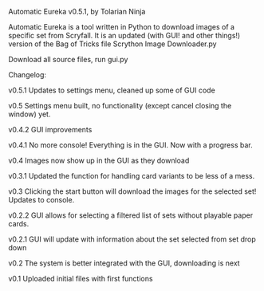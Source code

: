 Automatic Eureka v0.5.1, by Tolarian Ninja

Automatic Eureka is a tool written in Python to download images of a specific set from Scryfall.
It is an updated (with GUI! and other things!) version of the Bag of Tricks file Scrython Image Downloader.py

Download all source files, run gui.py

Changelog:

v0.5.1
Updates to settings menu, cleaned up some of GUI code

v0.5
Settings menu built, no functionality (except cancel closing the window) yet.

v0.4.2
GUI improvements

v0.4.1
No more console!  Everything is in the GUI.  Now with a progress bar.

v0.4
Images now show up in the GUI as they download

v0.3.1
Updated the function for handling card variants to be less of a mess.

v0.3
Clicking the start button will download the images for the selected set!  Updates to console.

v0.2.2
GUI allows for selecting a filtered list of sets without playable paper cards.

v0.2.1
GUI will update with information about the set selected from set drop down

v0.2
The system is better integrated with the GUI, downloading is next

v0.1
Uploaded initial files with first functions
